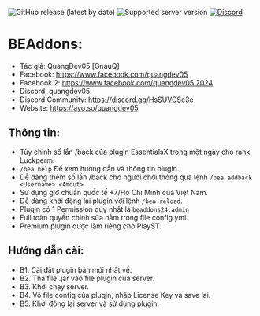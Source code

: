 ![GitHub release (latest by date)](https://img.shields.io/github/v/Release/QuangDev05/BEAddons24)
![Supported server version](https://img.shields.io/badge/Minecraft-1.12x%20--_Latest-green)
[![Discord](https://img.shields.io/discord/1247029974154612828.svg?label=&logo=discord&logoColor=ffffff&color=7389D8&labelColor=6A7EC2)](https://discord.gg/HsSUVGSc3c)
# BEAddons:
- Tác giả: QuangDev05 [GnauQ]
- Facebook: https://www.facebook.com/quangdev05
- Facebook 2: https://www.facebook.com/quangdev05.2024
- Discord: quangdev05
- Discord Community: https://discord.gg/HsSUVGSc3c
- Website: https://ayo.so/quangdev05
## Thông tin:
- Tùy chỉnh số lần /back của plugin EssentialsX trong một ngày cho rank Luckperm.
- `/bea help` Để xem hướng dẫn và thông tin plugin.
- Dễ dàng thêm số lần /back cho người chơi thông qua lệnh `/bea addback <Username> <Amout>`
- Sử dụng giờ chuẩn quốc tế +7/Ho Chi Minh của Việt Nam.
- Dễ dàng khởi động lại plugin với lệnh `/bea reload`.
- Plugin có 1 Permission duy nhất là `beaddons24.admin`
- Full toàn quyền chỉnh sửa nằm trong file config.yml.
- Premium plugin được làm riêng cho PlayST.
## Hướng dẫn cài:
- B1. Cài đặt plugin bản mới nhất về.
- B2. Thả file .jar vào file plugin của server.
- B3. Khởi chạy server.
- B4. Vô file config của plugin, nhập License Key và save lại.
- B5. Khởi động lại server và sử dụng plugin.
